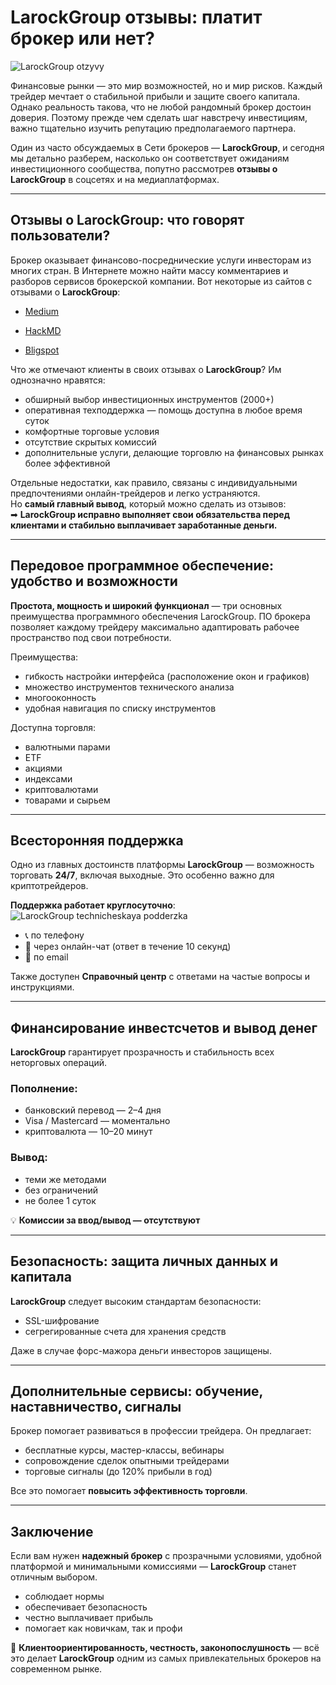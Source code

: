 # LarockGroup отзывы: платит брокер или нет?

![LarockGroup otzyvy](https://github.com/user-attachments/assets/aa01e718-1cc4-4e2d-837c-2451a6ee5e2d)


Финансовые рынки — это мир возможностей, но и мир рисков. Каждый трейдер мечтает о стабильной прибыли и защите своего капитала. Однако реальность такова, что не любой рандомный брокер достоин доверия. Поэтому прежде чем сделать шаг навстречу инвестициям, важно тщательно изучить репутацию предполагаемого партнера. 

Один из часто обсуждаемых в Сети брокеров — **LarockGroup**, и сегодня мы детально разберем, насколько он соответствует ожиданиям инвестиционного сообщества, попутно рассмотрев **отзывы о LarockGroup** в соцсетях и на медиаплатформах.

---

## Отзывы о LarockGroup: что говорят пользователи?

Брокер оказывает финансово-посреднические услуги инвесторам из многих стран. В Интернете можно найти массу комментариев и разборов сервисов брокерской компании. Вот некоторые из сайтов с отзывами о **LarockGroup**:

- [Medium](https://medium.com/@maxwelheo/larockgroup-%D0%BE%D1%82%D0%B7%D1%8B%D0%B2%D1%8B-%D1%87%D0%B5%D1%81%D1%82%D0%BD%D1%8B%D0%B9-%D0%B1%D1%80%D0%BE%D0%BA%D0%B5%D1%80-%D0%B8%D0%BB%D0%B8-%D0%BD%D0%B5%D1%82-cd996191c17d) 

- [HackMD](https://hackmd.io/@W0cZq2UsS3ax20U2M_nmqA/BJnXrkw7xl)

- [Bligspot](https://larockgroup.blogspot.com/2025/06/larockgroup.html)

Что же отмечают клиенты в своих отзывах о **LarockGroup**? Им однозначно нравятся:

- обширный выбор инвестиционных инструментов (2000+)  
- оперативная техподдержка — помощь доступна в любое время суток  
- комфортные торговые условия  
- отсутствие скрытых комиссий  
- дополнительные услуги, делающие торговлю на финансовых рынках более эффективной

Отдельные недостатки, как правило, связаны с индивидуальными предпочтениями онлайн-трейдеров и легко устраняются.  
Но **самый главный вывод**, который можно сделать из отзывов:  
➡ **LarockGroup исправно выполняет свои обязательства перед клиентами и стабильно выплачивает заработанные деньги.**

---

## Передовое программное обеспечение: удобство и возможности

**Простота, мощность и широкий функционал** — три основных преимущества программного обеспечения LarockGroup. ПО брокера позволяет каждому трейдеру максимально адаптировать рабочее пространство под свои потребности.

Преимущества:

- гибкость настройки интерфейса (расположение окон и графиков)  
- множество инструментов технического анализа  
- многооконность  
- удобная навигация по списку инструментов

Доступна торговля:

- валютными парами  
- ETF  
- акциями  
- индексами  
- криптовалютами  
- товарами и сырьем

---

## Всесторонняя поддержка

Одно из главных достоинств платформы **LarockGroup** — возможность торговать **24/7**, включая выходные. Это особенно важно для криптотрейдеров.

**Поддержка работает круглосуточно**:
![LarockGroup technicheskaya podderzka](https://github.com/user-attachments/assets/8a36bcb0-347a-45c1-8072-5ea592d27df1)

- 📞 по телефону  
- 💬 через онлайн-чат (ответ в течение 10 секунд)  
- 📧 по email

Также доступен **Справочный центр** с ответами на частые вопросы и инструкциями.

---

## Финансирование инвестсчетов и вывод денег

**LarockGroup** гарантирует прозрачность и стабильность всех неторговых операций.

### Пополнение:

- банковский перевод — 2–4 дня  
- Visa / Mastercard — моментально  
- криптовалюта — 10–20 минут

### Вывод:

- теми же методами  
- без ограничений  
- не более 1 суток

💡 **Комиссии за ввод/вывод — отсутствуют**

---

## Безопасность: защита личных данных и капитала

**LarockGroup** следует высоким стандартам безопасности:

- SSL-шифрование  
- сегрегированные счета для хранения средств

Даже в случае форс-мажора деньги инвесторов защищены.

---

## Дополнительные сервисы: обучение, наставничество, сигналы

Брокер помогает развиваться в профессии трейдера. Он предлагает:

- бесплатные курсы, мастер-классы, вебинары  
- сопровождение сделок опытными трейдерами  
- торговые сигналы (до 120% прибыли в год)

Все это помогает **повысить эффективность торговли**.

---

## Заключение

Если вам нужен **надежный брокер** с прозрачными условиями, удобной платформой и минимальными комиссиями — **LarockGroup** станет отличным выбором.

- соблюдает нормы  
- обеспечивает безопасность  
- честно выплачивает прибыль  
- помогает как новичкам, так и профи

📌 **Клиентоориентированность, честность, законопослушность** — всё это делает **LarockGroup** одним из самых привлекательных брокеров на современном рынке.
```

